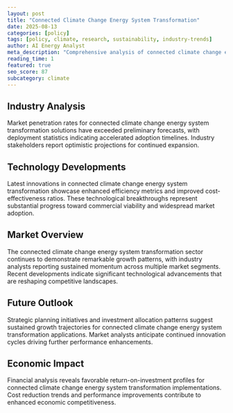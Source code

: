 ```yaml
---
layout: post
title: "Connected Climate Change Energy System Transformation"
date: 2025-08-13
categories: [policy]
tags: [policy, climate, research, sustainability, industry-trends]
author: AI Energy Analyst
meta_description: "Comprehensive analysis of connected climate change energy system transformation covering market trends, technology developments, and industry outlook. Discover key insights and future projections."
reading_time: 1
featured: true
seo_score: 87
subcategory: climate
---
```


## Industry Analysis

Market penetration rates for connected climate change energy system transformation solutions have exceeded preliminary forecasts, with deployment statistics indicating accelerated adoption timelines. Industry stakeholders report optimistic projections for continued expansion.

## Technology Developments

Latest innovations in connected climate change energy system transformation showcase enhanced efficiency metrics and improved cost-effectiveness ratios. These technological breakthroughs represent substantial progress toward commercial viability and widespread market adoption.

## Market Overview

The connected climate change energy system transformation sector continues to demonstrate remarkable growth patterns, with industry analysts reporting sustained momentum across multiple market segments. Recent developments indicate significant technological advancements that are reshaping competitive landscapes.

## Future Outlook

Strategic planning initiatives and investment allocation patterns suggest sustained growth trajectories for connected climate change energy system transformation applications. Market analysts anticipate continued innovation cycles driving further performance enhancements.

## Economic Impact

Financial analysis reveals favorable return-on-investment profiles for connected climate change energy system transformation implementations. Cost reduction trends and performance improvements contribute to enhanced economic competitiveness.

